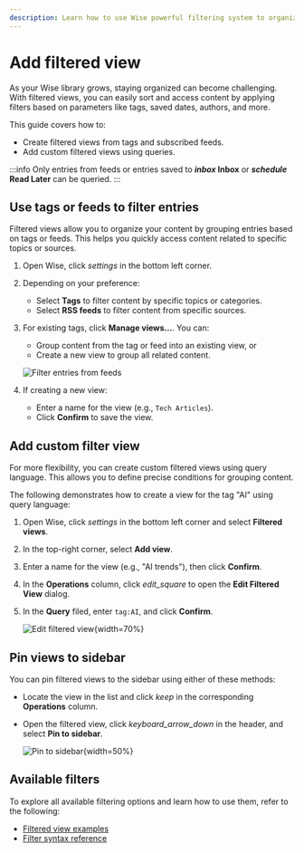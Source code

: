 ```yaml
---
description: Learn how to use Wise powerful filtering system to organize your library. Create tag-based views, add custom filtered views, and utilize advanced query parameters to manage your content effectively.
---
```

# Add filtered view

As your Wise library grows, staying organized can become challenging. With filtered views, you can easily sort and access content by applying filters based on parameters like tags, saved dates, authors, and more.

This guide covers how to:
- Create filtered views from tags and subscribed feeds.
- Add custom filtered views using queries.

:::info
Only entries from feeds or entries saved to **<i class="material-symbols-outlined">inbox</i> Inbox** or **<i class="material-symbols-outlined">schedule</i> Read Later** can be queried.
:::

## Use tags or feeds to filter entries
Filtered views allow you to organize your content by grouping entries based on tags or feeds. This helps you quickly access content related to specific topics or sources.

1. Open Wise, click <i class="material-symbols-outlined">settings</i> in the bottom left corner.
2. Depending on your preference:
   - Select **Tags** to filter content by specific topics or categories.
   - Select **RSS feeds** to filter content from specific sources.
3. For existing tags, click **Manage views...**. You can:
   - Group content from the tag or feed into an existing view, or
   - Create a new view to group all related content.

   ![Filter entries from feeds](/images/manual/tasks/filter-entries-from-feed.png#bordered)
4. If creating a new view:
    - Enter a name for the view (e.g., `Tech Articles`).
    - Click **Confirm** to save the view.

## Add custom filter view
For more flexibility, you can create custom filtered views using query language. This allows you to define precise conditions for grouping content.

The following demonstrates how to create a view for the tag "AI" using query language:

1. Open Wise, click <i class="material-symbols-outlined">settings</i> in the bottom left corner and select **Filtered views**.
2. In the top-right corner, select **Add view**.
3. Enter a name for the view (e.g., "AI trends"), then click **Confirm**.
4. In the **Operations** column, click <i class="material-symbols-outlined">edit_square</i> to open the **Edit Filtered View** dialog.
5. In the **Query** filed, enter `tag:AI`, and click **Confirm**.

   ![Edit filtered view](/images/manual/tasks/edit-filtered-view.png#bordered){width=70%}

## Pin views to sidebar
You can pin filtered views to the sidebar using either of these methods:

- Locate the view in the list and click <i class="material-symbols-outlined">keep</i> in the corresponding **Operations** column.
- Open the filtered view, click <i class="material-symbols-outlined">keyboard_arrow_down</i> in the header, and select **Pin to sidebar**.

  ![Pin to sidebar](/images/manual/tasks/pin-to-sidebar.png#bordered){width=50%}
## Available filters
To explore all available filtering options and learn how to use them, refer to the following:

- [Filtered view examples](filter-examples)
- [Filter syntax reference](filter-syntax-guide.md)



